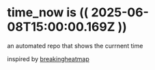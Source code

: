 # time_now is (( 2025-06-08T15:00:00.169Z ))

an automated repo that shows the currnent time

inspired by [breakingheatmap](https://github.com/breakingheatmap/breakingheatmap)